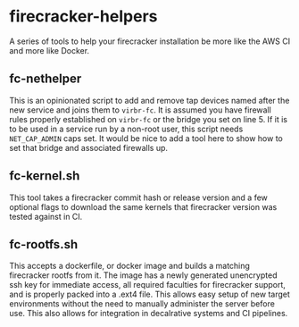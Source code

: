 # firecracker-helpers
A series of tools to help your firecracker installation be more like the AWS CI and more like Docker. 

## fc-nethelper
This is an opinionated script to add and remove tap devices named after the new service and joins them to `virbr-fc`. It is assumed you have firewall rules properly established on `virbr-fc` or the bridge you set on line 5. If it is to be used in a service run by a non-root user, this script needs `NET_CAP_ADMIN` caps set. It would be nice to add a tool here to show how to set that bridge and associated firewalls up. 

## fc-kernel.sh
This tool takes a firecracker commit hash or release version and a few optional flags to download the same kernels that firecracker version was tested against in CI. 

## fc-rootfs.sh
This accepts a dockerfile, or docker image and builds a matching firecracker rootfs from it. The image has a newly generated unencrypted ssh key for immediate access, all required faculties for firecracker support, and is properly packed into a .ext4 file. 
This allows easy setup of new target environments without the need to manually administer the server before use. This also allows for integration in decalrative systems and CI pipelines. 

